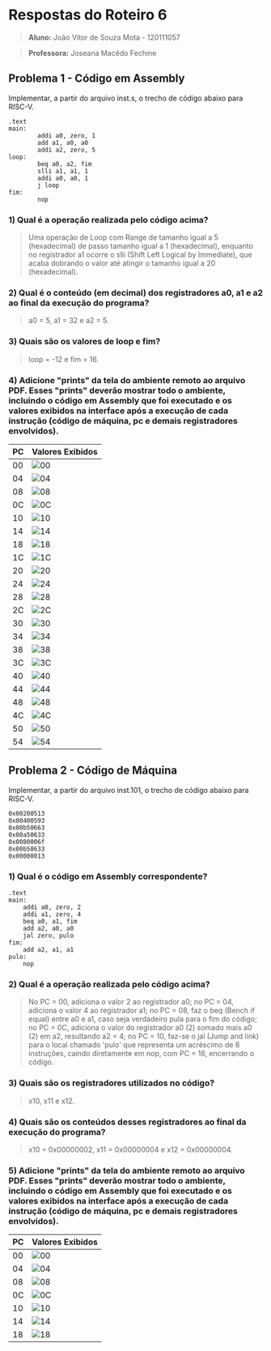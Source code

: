 # Respostas do Roteiro 6 

>**Aluno:** João Vitor de Souza Mota - 120111057

>**Professora:** Joseana Macêdo Fechine

## Problema 1 - Código em Assembly

Implementar, a partir do arquivo inst.s, o trecho de código abaixo para RISC-V.

```
.text
main:
        addi a0, zero, 1
        add a1, a0, a0
        addi a2, zero, 5
loop:   
        beq a0, a2, fim
        slli a1, a1, 1
        addi a0, a0, 1
        j loop
fim:
        nop
```

### 1) Qual é a operação realizada pelo código acima?

>Uma operação de Loop com Range de tamanho igual a 5 (hexadecimal) de passo tamanho igual a 1 (hexadecimal), enquanto no registrador a1 ocorre o slli (Shift Left Logical by Immediate), que acaba dobrando o valor até atingir o tamanho igual a 20 (hexadecimal).  

### 2) Qual é o conteúdo (em decimal) dos registradores a0, a1 e a2 ao final da execução do programa?

>a0 = 5, a1 = 32 e a2 = 5.


### 3) Quais são os valores de loop e fim?

>loop = -12 e fim = 16.

### 4) Adicione "prints" da tela do ambiente remoto ao arquivo PDF. Esses "prints" deverão mostrar todo o ambiente, incluindo o código em Assembly que foi executado e os valores exibidos na interface após a execução de cada instrução (código de máquina, pc e demais registradores envolvidos).

| PC | Valores Exibidos |
| -- | -- |
| 00 | ![00](/imagens/Questao1PC00.png) |
| 04 | ![04](/imagens/Questao1PC04.png) |
| 08 | ![08](/imagens/Questao1PC08.png) |
| 0C | ![0C](/imagens/Questao1PC0C.png) |
| 10 | ![10](/imagens/Questao1PC10.png) |
| 14 | ![14](/imagens/Questao1PC14.png) |
| 18 | ![18](/imagens/Questao1PC18.png) |
| 1C | ![1C](/imagens/Questao1PC1C.png) |
| 20 | ![20](/imagens/Questao1PC20.png) |
| 24 | ![24](/imagens/Questao1PC24.png) |
| 28 | ![28](/imagens/Questao1PC28.png) |
| 2C | ![2C](/imagens/Questao1PC2C.png) |
| 30 | ![30](/imagens/Questao1PC30.png) |
| 34 | ![34](/imagens/Questao1PC34.png) |
| 38 | ![38](/imagens/Questao1PC38.png) |
| 3C | ![3C](/imagens/Questao1PC3C.png) |
| 40 | ![40](/imagens/Questao1PC40.png) |
| 44 | ![44](/imagens/Questao1PC44.png) |
| 48 | ![48](/imagens/Questao1PC48.png) |
| 4C | ![4C](/imagens/Questao1PC4C.png) |
| 50 | ![50](/imagens/Questao1PC50.png) |
| 54 | ![54](/imagens/Questao1PC54.png) |

## Problema 2 - Código de Máquina

Implementar, a partir do arquivo inst.101, o trecho de código abaixo para RISC-V.

```
0x00200513
0x00400593
0x00b50663
0x00a50633
0x0080006f
0x00b58633
0x00000013
```

### 1) Qual é o código em Assembly correspondente?

```
.text
main:
    addi a0, zero, 2
    addi a1, zero, 4
    beq a0, a1, fim
    add a2, a0, a0
    jal zero, pulo
fim:
    add a2, a1, a1
pulo:
	nop
```

### 2) Qual é a operação realizada pelo código acima?

> No PC = 00, adiciona o valor 2 ao registrador a0; no PC = 04, adiciona o valor 4 ao registrador a1; no PC = 08, faz o beq (Bench if equal) entre a0 e a1, caso seja verdadeiro pula para o fim do código; no PC = 0C, adiciona o valor do registrador a0 (2) somado mais a0 (2) em a2, resultando a2 = 4; no PC = 10, faz-se o jal (Jump and link) para o local chamado 'pulo' que representa um acréscimo de 8 instruções, caindo diretamente em nop, com PC = 18, encerrando o código.

### 3) Quais são os registradores utilizados no código?

>x10, x11 e x12.

### 4) Quais são os conteúdos desses registradores ao final da execução do programa?

>x10 = 0x00000002, x11 = 0x00000004 e x12 = 0x00000004.

### 5) Adicione "prints" da tela do ambiente remoto ao arquivo PDF. Esses "prints" deverão mostrar todo o ambiente, incluindo o código em Assembly que foi executado e os valores exibidos na interface após a execução de cada instrução (código de máquina, pc e demais registradores envolvidos).

| PC | Valores Exibidos |
| -- | -- |
| 00 | ![00](/imagens/Questao2PC00.png) |
| 04 | ![04](/imagens/Questao2PC04.png) |
| 08 | ![08](/imagens/Questao2PC08.png) |
| 0C | ![0C](/imagens/Questao2PC0C.png) |
| 10 | ![10](/imagens/Questao2PC10.png) |
| 14 | ![14](/imagens/Questao2PC14.png) |
| 18 | ![18](/imagens/Questao2PC18.png) |